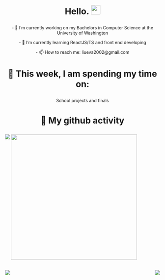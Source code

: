 # <p align="center"> Hello. <img src="https://raw.githubusercontent.com/MartinHeinz/MartinHeinz/master/wave.gif" width="30px"> </p>

<!--
**evaliu2002/evaliu2002** is a ✨ _special_ ✨ repository because its `README.md` (this file) appears on your GitHub profile.
-->

<!-- Here are some ideas to get you started:
 -->
 
<p align="center"> - 🔭 I’m currently working on my Bachelors in Computer Science at the University of Washington </p>
<p align="center"> - 🌱 I’m currently learning ReactJS/TS and front end developing </p>
<p align="center"> - 📫 How to reach me: liueva2002@gmail.com </p>

# <p align="center"> 🏫 This week, I am spending my time on: </p>
<p align="center"> School projects and finals </p>

# <p align="center"> 📝 My github activity </p>

<a href="https://github.com/anuraghazra/convoychat">
  <img align="center" src="https://github-readme-stats.vercel.app/api?username=evaliu2002&layout=compact&count_private=true&show_icons=true&theme=radical" width="410" />
</a>
<a href="https://github.com/anuraghazra/github-readme-stats">
  <img align="left" src="https://github-readme-stats.vercel.app/api/top-langs/?username=evaliu2002&layount=compact&theme=radical&langs_count=3" />
</a> 
<br>
<br>
<br>
 <a href="https://github.com/anuraghazra/github-readme-stats">
  <img align="left" src="https://github-readme-stats.vercel.app/api/pin/?username=evaliu2002&repo=CanadianGiftShop&theme=radical" />
 </a>
<a href="https://github.com/anuraghazra/github-readme-stats">
  <img align="right" src="https://github-readme-stats.vercel.app/api/pin/?username=evaliu2002&repo=pastPortfolioWork&theme=radical" />
 </a>
